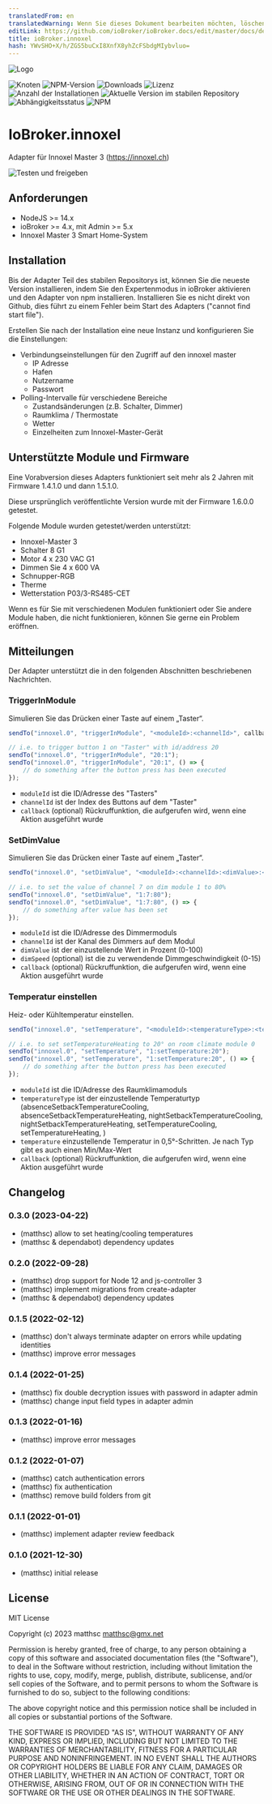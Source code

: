 ```yaml
---
translatedFrom: en
translatedWarning: Wenn Sie dieses Dokument bearbeiten möchten, löschen Sie bitte das Feld "translationsFrom". Andernfalls wird dieses Dokument automatisch erneut übersetzt
editLink: https://github.com/ioBroker/ioBroker.docs/edit/master/docs/de/adapterref/iobroker.innoxel/README.md
title: ioBroker.innoxel
hash: YWvSHO+X/h/ZGS5buCxI8XnfX8yhZcFSbdgMIybvluo=
---
```

![Logo](../../../en/adapterref/iobroker.innoxel/admin/innoxel.png)

![Knoten](https://img.shields.io/node/v-lts/iobroker.innoxel)
![NPM-Version](https://img.shields.io/npm/v/iobroker.innoxel.svg)
![Downloads](https://img.shields.io/npm/dm/iobroker.innoxel.svg)
![Lizenz](https://img.shields.io/npm/l/iobroker.innoxel)
![Anzahl der Installationen](https://iobroker.live/badges/innoxel-installed.svg)
![Aktuelle Version im stabilen Repository](https://iobroker.live/badges/innoxel-stable.svg)
![Abhängigkeitsstatus](https://img.shields.io/david/matthsc/iobroker.innoxel.svg)
![NPM](https://nodei.co/npm/iobroker.innoxel.png?downloads=true)

# IoBroker.innoxel
Adapter für Innoxel Master 3 (https://innoxel.ch)

![Testen und freigeben](https://github.com/matthsc/ioBroker.innoxel/workflows/Test%20and%20Release/badge.svg)

## Anforderungen
- NodeJS >= 14.x
- ioBroker >= 4.x, mit Admin >= 5.x
- Innoxel Master 3 Smart Home-System

## Installation
Bis der Adapter Teil des stabilen Repositorys ist, können Sie die neueste Version installieren, indem Sie den Expertenmodus in ioBroker aktivieren und den Adapter von npm installieren. Installieren Sie es nicht direkt von Github, dies führt zu einem Fehler beim Start des Adapters ("cannot find start file").

Erstellen Sie nach der Installation eine neue Instanz und konfigurieren Sie die Einstellungen:

- Verbindungseinstellungen für den Zugriff auf den innoxel master
    -   IP Adresse
    -   Hafen
    -   Nutzername
    -   Passwort
- Polling-Intervalle für verschiedene Bereiche
    - Zustandsänderungen (z.B. Schalter, Dimmer)
    - Raumklima / Thermostate
    -   Wetter
    - Einzelheiten zum Innoxel-Master-Gerät

## Unterstützte Module und Firmware
Eine Vorabversion dieses Adapters funktioniert seit mehr als 2 Jahren mit Firmware 1.4.1.0 und dann 1.5.1.0.

Diese ursprünglich veröffentlichte Version wurde mit der Firmware 1.6.0.0 getestet.

Folgende Module wurden getestet/werden unterstützt:

- Innoxel-Master 3
- Schalter 8 G1
- Motor 4 x 230 VAC G1
- Dimmen Sie 4 x 600 VA
- Schnupper-RGB
- Therme
- Wetterstation P03/3-RS485-CET

Wenn es für Sie mit verschiedenen Modulen funktioniert oder Sie andere Module haben, die nicht funktionieren, können Sie gerne ein Problem eröffnen.

## Mitteilungen
Der Adapter unterstützt die in den folgenden Abschnitten beschriebenen Nachrichten.

### TriggerInModule
Simulieren Sie das Drücken einer Taste auf einem „Taster“.

```ts
sendTo("innoxel.0", "triggerInModule", "<moduleId>:<channelId>", callback);

// i.e. to trigger button 1 on "Taster" with id/address 20
sendTo("innoxel.0", "triggerInModule", "20:1");
sendTo("innoxel.0", "triggerInModule", "20:1", () => {
    // do something after the button press has been executed
});
```

- <code>moduleId</code> ist die ID/Adresse des &quot;Tasters&quot;
- <code>channelId</code> ist der Index des Buttons auf dem &quot;Taster&quot;
- <code>callback</code> (optional) Rückruffunktion, die aufgerufen wird, wenn eine Aktion ausgeführt wurde

### SetDimValue
Simulieren Sie das Drücken einer Taste auf einem „Taster“.

```ts
sendTo("innoxel.0", "setDimValue", "<moduleId>:<channelId>:<dimValue>:<dimSpeed>", callback);

// i.e. to set the value of channel 7 on dim module 1 to 80%
sendTo("innoxel.0", "setDimValue", "1:7:80");
sendTo("innoxel.0", "setDimValue", "1:7:80", () => {
    // do something after value has been set
});
```

- <code>moduleId</code> ist die ID/Adresse des Dimmermoduls
- <code>channelId</code> ist der Kanal des Dimmers auf dem Modul
- <code>dimValue</code> ist der einzustellende Wert in Prozent (0-100)
- <code>dimSpeed</code> (optional) ist die zu verwendende Dimmgeschwindigkeit (0-15)
- <code>callback</code> (optional) Rückruffunktion, die aufgerufen wird, wenn eine Aktion ausgeführt wurde

### Temperatur einstellen
Heiz- oder Kühltemperatur einstellen.

```ts
sendTo("innoxel.0", "setTemperature", "<moduleId>:<temperatureType>:<temperature>", callback);

// i.e. to set setTemperatureHeating to 20° on room climate module 0
sendTo("innoxel.0", "setTemperature", "1:setTemperature:20");
sendTo("innoxel.0", "setTemperature", "1:setTemperature:20", () => {
    // do something after the button press has been executed
});
```

- <code>moduleId</code> ist die ID/Adresse des Raumklimamoduls
- <code>temperatureType</code> ist der einzustellende Temperaturtyp (absenceSetbackTemperatureCooling, absenceSetbackTemperatureHeating, nightSetbackTemperatureCooling, nightSetbackTemperatureHeating, setTemperatureCooling, setTemperatureHeating, )
- <code>temperature</code> einzustellende Temperatur in 0,5°-Schritten. Je nach Typ gibt es auch einen Min/Max-Wert
- <code>callback</code> (optional) Rückruffunktion, die aufgerufen wird, wenn eine Aktion ausgeführt wurde

## Changelog

<!--
    Placeholder for the next version (at the beginning of the line):
    ### **WORK IN PROGRESS**
-->
### 0.3.0 (2023-04-22)

-   (matthsc) allow to set heating/cooling temperatures
-   (matthsc & dependabot) dependency updates

### 0.2.0 (2022-09-28)

-   (matthsc) drop support for Node 12 and js-controller 3
-   (matthsc) implement migrations from create-adapter
-   (matthsc & dependabot) dependency updates

### 0.1.5 (2022-02-12)

-   (matthsc) don't always terminate adapter on errors while updating identities
-   (matthsc) improve error messages

### 0.1.4 (2022-01-25)

-   (matthsc) fix double decryption issues with password in adapter admin
-   (matthsc) change input field types in adapter admin

### 0.1.3 (2022-01-16)

-   (matthsc) improve error messages

### 0.1.2 (2022-01-07)

-   (matthsc) catch authentication errors
-   (matthsc) fix authentication
-   (matthsc) remove build folders from git

### 0.1.1 (2022-01-01)

-   (matthsc) implement adapter review feedback

### 0.1.0 (2021-12-30)

-   (matthsc) initial release

## License

MIT License

Copyright (c) 2023 matthsc <matthsc@gmx.net>

Permission is hereby granted, free of charge, to any person obtaining a copy
of this software and associated documentation files (the "Software"), to deal
in the Software without restriction, including without limitation the rights
to use, copy, modify, merge, publish, distribute, sublicense, and/or sell
copies of the Software, and to permit persons to whom the Software is
furnished to do so, subject to the following conditions:

The above copyright notice and this permission notice shall be included in all
copies or substantial portions of the Software.

THE SOFTWARE IS PROVIDED "AS IS", WITHOUT WARRANTY OF ANY KIND, EXPRESS OR
IMPLIED, INCLUDING BUT NOT LIMITED TO THE WARRANTIES OF MERCHANTABILITY,
FITNESS FOR A PARTICULAR PURPOSE AND NONINFRINGEMENT. IN NO EVENT SHALL THE
AUTHORS OR COPYRIGHT HOLDERS BE LIABLE FOR ANY CLAIM, DAMAGES OR OTHER
LIABILITY, WHETHER IN AN ACTION OF CONTRACT, TORT OR OTHERWISE, ARISING FROM,
OUT OF OR IN CONNECTION WITH THE SOFTWARE OR THE USE OR OTHER DEALINGS IN THE
SOFTWARE.